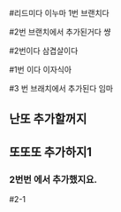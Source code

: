#리드미다 이누마 1번 브랜치다

#2번 브랜치에서 추가된거다 썅

#2번이다 삼겹살이다

#1번 이다 이자식아

#3 번 브래치에서 추가된다 임마

## 난또 추가할꺼지

## 또또또 추가하지1

### 2번번 에서 추가했지요.

#2-1